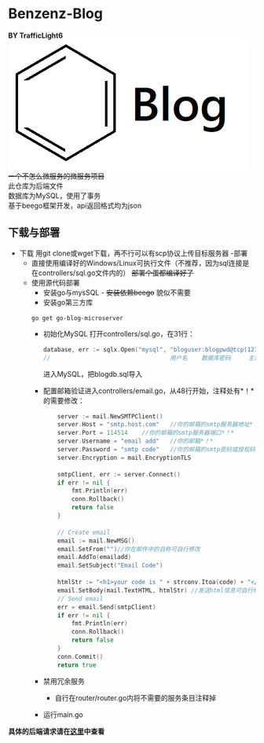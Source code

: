 # Benzenz-Blog
__BY TrafficLight6__  
![LOGO](./doc_img/logo.png)  
~~一个不怎么微服务的微服务项目~~  
此仓库为后端文件  
数据库为MySQL，使用了事务  
基于beego框架开发，api返回格式均为json
## 下载与部署
- 下载
    用git clone或wget下载，再不行可以有scp协议上传目标服务器
-部署
    - 直接使用编译好的Windows/Linux可执行文件（不推荐，因为sql连接是在controllers/sql.go文件内的）
        ~~部署个蛋都编译好了~~
    - 使用源代码部署
        - 安装go与mysSQL        - ~~安装依赖beego~~ 貌似不需要
        - 安装go第三方库
        ```
        go get go-blog-microserver
        ```
        - 初始化MySQL
            打开controllers/sql.go，在31行：
            ```go
            database, err := sqlx.Open("mysql", "bloguser:blogpwd@tcp(127.0.0.1:3306)/blogdb")
            //                                  用户名    数据库密码     主机及其端口    数据库名称
            ```
            进入MySQL，把blogdb.sql导入
        - 配置邮箱验证进入controllers/email.go，从48行开始，注释处有*！*的需要修改：
            ```go
                server := mail.NewSMTPClient()
                server.Host = "smtp.host.com"   //你的邮箱的smtp服务器地址*！*
                server.Port = 114514    //你的邮箱的smtp服务器端口*！*
                server.Username = "email add"   //你的邮箱*！*
                server.Password = "smtp code"   //你的邮箱的smtp密码或授权码*！*
                server.Encryption = mail.EncryptionTLS

                smtpClient, err := server.Connect()
                if err != nil {
                    fmt.Println(err)
                    conn.Rollback()
                    return false
                }

                // Create email
                email := mail.NewMSG()
                email.SetFrom("")//你在邮件中的自称可自行修改
                email.AddTo(emailadd)
                email.SetSubject("Email Code")

                htmlStr := "<h1>your code is " + strconv.Itoa(code) + "</h1>"//邮箱信息可自行修改
                email.SetBody(mail.TextHTML, htmlStr) //发送html信息可自行修改
                // Send email
                err = email.Send(smtpClient)
                if err != nil {
                    fmt.Println(err)
                    conn.Rollback()
                    return false
                }
                conn.Commit()
                return true
            ```

        - 禁用冗余服务
            - 自行在router/router.go内将不需要的服务条目注释掉
        - 运行main.go

__具体的后端请求请在[这里](doc/help.md)中查看__